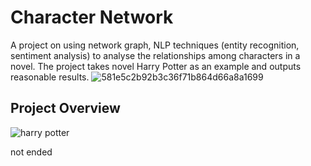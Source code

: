 # Character Network
A project on using network graph, NLP techniques (entity recognition, sentiment analysis) to analyse the relationships among characters in a novel. The project takes novel Harry Potter as an example and outputs reasonable results.
![581e5c2b92b3c36f71b864d66a8a1699](https://user-images.githubusercontent.com/30411828/55290758-ca7ae000-5409-11e9-915a-795f733de0d5.png)

## Project Overview
![harry potter](https://user-images.githubusercontent.com/30411828/47213848-cebcbf00-d3ce-11e8-905e-0d0701a4c5b5.gif)

not ended

